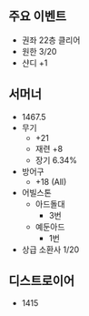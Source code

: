 주요 이벤트
---
* 권좌 22층 클리어
* 원한 3/20
* 샨디 +1

서머너
---
* 1467.5
* 무기
  * +21
  * 재련 +8
  * 장기 6.34%
* 방어구
  * +18 (All)
* 어빌스톤
  * 아드돌대
    * 3번
  * 예둔아드
    * 1번
* 상급 소환사 1/20

디스트로이어
---
* 1415
